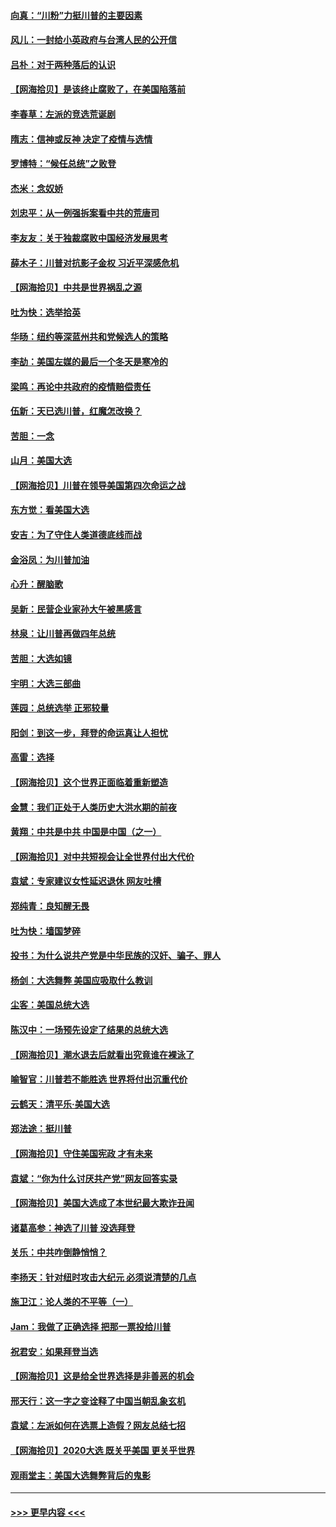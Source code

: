 #### [向真：“川粉”力挺川普的主要因素](../pages/nsc993/n12560774.md?t=11191902) 
#### [风儿：一封给小英政府与台湾人民的公开信](../pages/nsc993/n12560581.md?t=11191902) 
#### [吕朴：对于两种落后的认识](../pages/nsc993/n12560492.md?t=11191902) 
#### [【网海拾贝】是该终止腐败了，在美国陷落前](../pages/nsc993/n12559936.md?t=11191902) 
#### [李春草：左派的竞选荒诞剧](../pages/nsc993/n12558380.md?t=11191902) 
#### [隋志：信神或反神 决定了疫情与选情](../pages/nsc993/n12558255.md?t=11191902) 
#### [罗博特：“候任总统”之败登](../pages/nsc993/n12558189.md?t=11191902) 
#### [杰米：念奴娇](../pages/nsc993/n12558174.md?t=11191902) 
#### [刘忠平：从一例强拆案看中共的荒唐司](../pages/nsc993/n12558036.md?t=11191902) 
#### [李友友：关于独裁腐败中国经济发展思考](../pages/nsc993/n12558004.md?t=11191902) 
#### [薛木子：川普对抗影子金权 习近平深感危机](../pages/nsc993/n12557342.md?t=11191902) 
#### [【网海拾贝】中共是世界祸乱之源](../pages/nsc993/n12555353.md?t=11191902) 
#### [吐为快：选举拾英](../pages/nsc993/n12555041.md?t=11191902) 
#### [华旸：纽约等深蓝州共和党候选人的策略](../pages/nsc993/n12554309.md?t=11191902) 
#### [李劼：美国左媒的最后一个冬天是寒冷的](../pages/nsc993/n12552947.md?t=11191902) 
#### [梁鸣：再论中共政府的疫情赔偿责任](../pages/nsc993/n12553012.md?t=11191902) 
#### [伍新：天已选川普，红魔怎改换？](../pages/nsc993/n12552970.md?t=11191902) 
#### [苦胆：一念](../pages/nsc993/n12552957.md?t=11191902) 
#### [山月：美国大选](../pages/nsc993/n12552446.md?t=11191902) 
#### [【网海拾贝】川普在领导美国第四次命运之战](../pages/nsc993/n12551973.md?t=11191902) 
#### [东方觉：看美国大选](../pages/nsc993/n12551647.md?t=11191902) 
#### [安吉：为了守住人类道德底线而战](../pages/nsc993/n12551111.md?t=11191902) 
#### [金浴凤：为川普加油](../pages/nsc993/n12551085.md?t=11191902) 
#### [心升：醒脑歌](../pages/nsc993/n12550984.md?t=11191902) 
#### [吴新：民营企业家孙大午被黑感言](../pages/nsc993/n12550656.md?t=11191902) 
#### [林泉：让川普再做四年总统](../pages/nsc993/n12550640.md?t=11191902) 
#### [苦胆：大选如镜](../pages/nsc993/n12550630.md?t=11191902) 
#### [宇明：大选三部曲](../pages/nsc993/n12550603.md?t=11191902) 
#### [莲园：总统选举 正邪较量](../pages/nsc993/n12550594.md?t=11191902) 
#### [阳剑：到这一步，拜登的命运真让人担忧](../pages/nsc993/n12549093.md?t=11191902) 
#### [高雷：选择](../pages/nsc993/n12549087.md?t=11191902) 
#### [【网海拾贝】这个世界正面临着重新塑造](../pages/nsc993/n12548326.md?t=11191902) 
#### [金慧：我们正处于人类历史大洪水期的前夜](../pages/nsc993/n12547914.md?t=11191902) 
#### [黄翔：中共是中共 中国是中国（之一）](../pages/nsc993/n12547576.md?t=11191902) 
#### [【网海拾贝】对中共短视会让全世界付出大代价](../pages/nsc993/n12546043.md?t=11191902) 
#### [袁斌：专家建议女性延迟退休 网友吐槽](../pages/nsc993/n12545424.md?t=11191902) 
#### [郑纯青：良知醒无畏](../pages/nsc993/n12545394.md?t=11191902) 
#### [吐为快：墙国梦碎](../pages/nsc993/n12545309.md?t=11191902) 
#### [投书：为什么说共产党是中华民族的汉奸、骗子、罪人](../pages/nsc993/n12545089.md?t=11191902) 
#### [杨剑：大选舞弊 美国应吸取什么教训](../pages/nsc993/n12543937.md?t=11191902) 
#### [尘客：美国总统大选](../pages/nsc993/n12543828.md?t=11191902) 
#### [陈汉中：一场预先设定了结果的总统大选](../pages/nsc993/n12543564.md?t=11191902) 
#### [【网海拾贝】潮水退去后就看出究竟谁在裸泳了](../pages/nsc993/n12543321.md?t=11191902) 
#### [喻智官：川普若不能胜选 世界将付出沉重代价](../pages/nsc993/n12541352.md?t=11191902) 
#### [云鹤天：清平乐‧美国大选](../pages/nsc993/n12540916.md?t=11191902) 
#### [郑法途：挺川普](../pages/nsc993/n12540898.md?t=11191902) 
#### [【网海拾贝】守住美国宪政 才有未来](../pages/nsc993/n12540423.md?t=11191902) 
#### [袁斌：“你为什么讨厌共产党”网友回答实录](../pages/nsc993/n12540208.md?t=11191902) 
#### [【网海拾贝】美国大选成了本世纪最大欺诈丑闻](../pages/nsc993/n12538029.md?t=11191902) 
#### [诸葛高参：神选了川普 没选拜登](../pages/nsc993/n12537664.md?t=11191902) 
#### [关乐：中共咋倒静悄悄？](../pages/nsc993/n12537615.md?t=11191902) 
#### [李扬天：针对纽时攻击大纪元 必须说清楚的几点](../pages/nsc993/n12536001.md?t=11191902) 
#### [施卫江：论人类的不平等（一）](../pages/nsc993/n12535700.md?t=11191902) 
#### [Jam：我做了正确选择 把那一票投给川普](../pages/nsc993/n12535743.md?t=11191902) 
#### [祝君安：如果拜登当选](../pages/nsc993/n12535726.md?t=11191902) 
#### [【网海拾贝】这是给全世界选择是非善恶的机会](../pages/nsc993/n12535061.md?t=11191902) 
#### [邢天行：这一字之变诠释了中国当朝乱象玄机](../pages/nsc993/n12533446.md?t=11191902) 
#### [袁斌：左派如何在选票上造假？网友总结七招](../pages/nsc993/n12533180.md?t=11191902) 
#### [【网海拾贝】2020大选 既关乎美国 更关乎世界](../pages/nsc993/n12533161.md?t=11191902) 
#### [观雨堂主：美国大选舞弊背后的鬼影](../pages/nsc993/n12533153.md?t=11191902) 

----
#### [ >>> 更早内容 <<< ](../indexes/nsc993-earlier.md)
